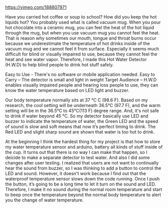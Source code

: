 https://vimeo.com/188807971

Have you carried hot coffee or soup to school? How did you keep the hot liquids hot? You probably used what is called vacuum mug. When you pour hot chocolate into a ceramic mug, you can feel the heat of the hot liquid through the mug, but when you use vacuum mug you cannot feel the heat. That is reason why sometimes our mouth, tongue and throat burns occur because we underestimate the temperature of hot drinks inside of the vacuum mug and we cannot feel it from surface. Especially it seems much difficult for blind or visually impaired to use, because they cannot feel the heat and see water vapor. Therefore, I made this Hot Water Detector (H.W.D) to help blind people to drink hot stuff safely.

Easy to Use - There's no software or mobile application needed. Easy to Carry – The detector is small and light in weight Target Audience – H.W.D enables visually impaired people and hearing loss people to use, they can know the water temperature based on LED light and buzzer.

Our body temperature normally sits at 37 ℃ C (98.6 F). Based on my research, the cool setting will be underneath 36.5℃ (97.7 F), and the warm setting will be in the 36.5℃ to 45℃(113 F) degree range. And, it's not safe to drink if water beyond 45 ℃. So my detector basically use LED and buzzer to indicate the temperature of water, the Green LED and the speed of sound is slow and soft means that now it’s perfect timing to drink. The Red LED and slight sharp sound are shown that water is too hot to drink.

At the beginning I think the hardest thing for my project is that how to store my water temperature sensor and arduino, battery all kinds of stuff inside of the cup. It turns out that there is no way I can make that happen, so I deicide to make a separate detector to test water. And also I did some changes after user testing. I realized that users are not want to continually hear the sound from buzzer, so I was thinking to add a button to control the LED and sound. However, it doesn't work because I find out that the waterproof temperature sensor slows down the code running. Once I push the button, it’s going to be a long time to let it turn on the sound and LED. Therefore, I make it no sound during the normal room temperature and start to beep once the temperature beyond the normal body temperature to alert you the change of water temperature.

